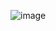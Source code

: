 ![image](https://media.licdn.com/dms/image/D5616AQGhU02SOyaJKg/profile-displaybackgroundimage-shrink_350_1400/0/1675272359916?e=1709769600&v=beta&t=82GUl2hAaqOBSCt3Pz4JPcuCmTg7kNCe2KKPxJUvQ2Q)


<!--
**bishnoi322/bishnoi322** is a ✨ _special_ ✨ repository because its `README.md` (this file) appears on your GitHub profile.

Here are some ideas to get you started:

- 🔭 I’m currently working on ...
- 🌱 I’m currently learning ...
- 👯 I’m looking to collaborate on ...
- 🤔 I’m looking for help with ...
- 💬 Ask me about ...
- 📫 How to reach me: ...
- 😄 Pronouns: ...
- ⚡ Fun fact: ...
-->
